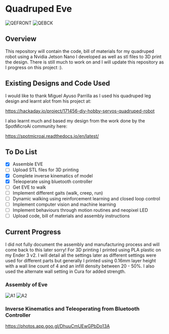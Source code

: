 # Quadruped Eve
![QEFRONT](https://user-images.githubusercontent.com/53890241/120611873-f4236c00-c497-11eb-89dc-f8c86aae2deb.png)
![QEBCK](https://user-images.githubusercontent.com/53890241/120611885-f71e5c80-c497-11eb-8ec9-91af1f57dc68.png)



## Overview
This repository will contain the code, bill of materials for my quadruped robot using a Nvidia Jetson Nano I developed as well as stl files to 3D print the design. There is still much to work on and I will update this repository as I progress on this project :).

## Existing Designs and Code Used
I would like to thank Miguel Ayuso Parrilla as I used his quadruped leg design and learnt alot from his project at:

https://hackaday.io/project/171456-diy-hobby-servos-quadruped-robot

I also learnt much and based my design from the work done by the SpotMicroAi community here:

https://spotmicroai.readthedocs.io/en/latest/

## To Do List
- [x] Assemble EVE 
- [ ] Upload STL files for 3D printing
- [x] Complete inverse kinematics of model
- [x] Teleoperate using bluetooth controller
- [ ] Get EVE to walk
- [ ] Implement different gaits (walk, creep, run)
- [ ] Dynamic walking using reinforcement learning and closed loop control
- [ ] Implement computer vision and machine learning
- [ ] Implement behaviours through motion routines and neopixel LED
- [ ] Upload code, bill of materials and assembly instructions

## Current Progress
I did not fully document the assembly and manufacturing process and will come back to this later sorry! For 3D printing I printed using PLA plastic on my Ender 3 v2. I will detail all the settings later as different settings were used for different parts but generally I printed using 0.16mm layer height with a wall line count of 4 and an infill density between 20 - 50%. I also used the alternate wall setting in Cura for added strength.

### Assembly of Eve
![A1](https://user-images.githubusercontent.com/53890241/120613535-ac9ddf80-c499-11eb-9ddf-0ac0ceb77be2.png)
![A2](https://user-images.githubusercontent.com/53890241/120614284-68f7a580-c49a-11eb-85c5-6f84f531884d.png)

### Inverse Kinematics and Teleoperating from Bluetooth Controller

https://photos.app.goo.gl/DhuuCmUEwGPbDo13A
